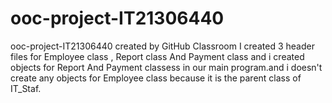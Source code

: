 # ooc-project-IT21306440
ooc-project-IT21306440 created by GitHub Classroom
I created 3 header files for Employee class , Report class And Payment class and i created objects for Report And Payment classess in our main program.and i doesn't create any objects for Employee class because it is the parent class of IT_Staf.
